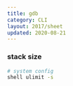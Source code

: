 ```yaml
---
title: gdb
category: CLI
layout: 2017/sheet
updated: 2020-08-21
---
```


### stack size

```bash
# system config
shell ulimit -s
```
